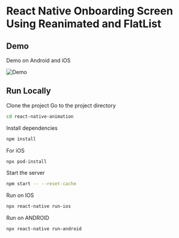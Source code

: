 # React Native Onboarding Screen Using Reanimated and FlatList

## Demo

Demo on Android and iOS

![Demo](https://github.com/Faridulakthar/ReactNativeOnboardScreen/blob/master/src/Demo.gif)

## Run Locally

Clone the project
Go to the project directory

```bash
cd react-native-animation
```

Install dependencies

```bash
npm install
```

For iOS

```bash
npx pod-install
```

Start the server

```bash
npm start -- --reset-cache
```

Run on IOS

```bash
npx react-native run-ios
```

Run on ANDROID

```bash
npx react-native run-android
```